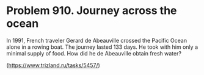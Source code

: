 # Problem 910. Journey across the ocean

In 1991, French traveler Gerard de Abeauville crossed the Pacific Ocean alone in a rowing boat. The journey lasted 133 days. He took with him only a minimal supply of food. How did he de Abeauville obtain fresh water?

(https://www.trizland.ru/tasks/5457/)